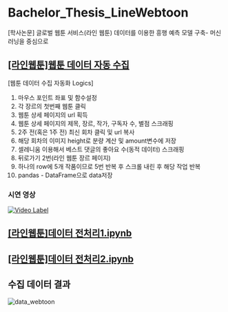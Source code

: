 # Bachelor_Thesis_LineWebtoon
[학사논문] 글로벌 웹툰 서비스(라인 웹툰) 데이터를 이용한 흥행 예측 모델 구축- 머신러닝을 중심으로


## [[라인웹툰]웹툰 데이터 자동 수집](https://github.com/heonsooo/Bachelor_Thesis_LineWebtoon/blob/main/%5B%EB%9D%BC%EC%9D%B8%EC%9B%B9%ED%88%B0%5D%EC%9B%B9%ED%88%B0%20%EB%8D%B0%EC%9D%B4%ED%84%B0%20%EC%9E%90%EB%8F%99%20%EC%88%98%EC%A7%91.ipynb)

[웹툰 데이터 수집 자동화 Logics]
1. 마우스 포인트 좌표 및 함수설정
2. 각 장르의 첫번째 웹툰 클릭
3. 웹툰 상세 페이지의 url 획득
4. 웹툰 상세 페이지의 제목, 장르, 작가, 구독자 수, 별점 스크래핑
5. 2주 전(혹은 1주 전) 최신 회차 클릭 및 url 복사
6. 해당 회차의 이미지 height로 분량 계산 및 amount변수에 저장 
7. 셀레니움 이용해서 베스트 댓글의 좋아요 수(동적 데이터) 스크래핑
8. 뒤로가기 2번(라인 웹툰 장르 페이지)
9. 하나의 row에 5개 작품이므로 5번 반복 후 
   스크롤 내린 후 해당 작업 반복
10. pandas - DataFrame으로 data저장

### 시연 영상
[![Video Label](http://img.youtube.com/vi/7zwFszKI4YA/0.jpg)](https://youtu.be/7zwFszKI4YA?t=0s)




## [[라인웹툰]데이터 전처리1.ipynb](https://github.com/heonsooo/Bachelor_Thesis_LineWebtoon/blob/main/%5B%EB%9D%BC%EC%9D%B8%EC%9B%B9%ED%88%B0%5D%EB%8D%B0%EC%9D%B4%ED%84%B0%20%EC%A0%84%EC%B2%98%EB%A6%AC1.ipynb)


## [[라인웹툰]데이터 전처리2.ipynb](https://github.com/heonsooo/Bachelor_Thesis_LineWebtoon/blob/main/%5B%EB%9D%BC%EC%9D%B8%EC%9B%B9%ED%88%B0%5D%EB%8D%B0%EC%9D%B4%ED%84%B0%20%EC%A0%84%EC%B2%98%EB%A6%AC2.ipynb)


## 수집 데이터 결과
![data_webtoon](https://user-images.githubusercontent.com/68042068/119069846-d975df80-ba21-11eb-8df9-4b530dde7df9.jpg)

